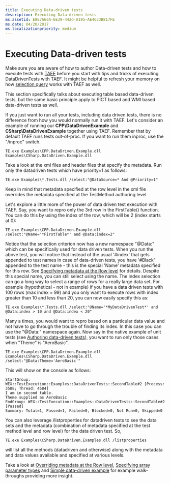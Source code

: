 ```yaml
---
title: Executing Data-driven tests
description: Executing Data-driven tests
ms.assetid: E8E7A66A-6E39-442d-A195-AE4633B817FE
ms.date: 04/20/2017
ms.localizationpriority: medium
---
```


# <span id="taef.executing_data-driven_tests"></span>Executing Data-driven tests


Make sure you are aware of how to author Data-driven tests and how to execute tests with [TAEF](index.md) before you start with tips and tricks of executing DataDrivenTests with TAEF. It might be helpful to refresh your memory on how [selection query](selection.md) works with TAEF as well.

This section specifically talks about executing table based data-driven tests, but the same basic principle apply to PICT based and WMI based data-driven tests as well.

If you just want to run all your tests, including data driven tests, there is no difference from how you would normally run it with TAEF. Let's consider an example of running our **CPP\\DataDrivenExample** and **CSharp\\DataDrivenExample** together using TAEF. Remember that by default TAEF runs tests out-of-proc. If you want to run them inproc, use the "/inproc" switch.

``` syntax
TE.exe Examples\CPP.DataDriven.Example.dll Examples\CSharp.DataDriven.Example.dll
```

Take a look at the xml files and header files that specify the metadata. Run only the datadriven tests which have priority=1 as follows:

``` syntax
TE.exe Examples\*.Tests.dll /select:"@DataSource=* And @Priority=1"
```

Keep in mind that metadata specified at the row level in the xml file overrides the metadata specified at the TestMethod authoring level.

Let's explore a little more of the power of data driven test execution with TAEF. Say, you want to repro only the 3rd row in the FirstTable() function. You can do this by using the index of the row, which will be 2 (index starts at 0):

``` syntax
TE.exe Examples\CPP.DataDriven.Example.dll /select:"@Name='*FirstTable*' and @Data:index=2"
```

Notice that the selection criterion now has a new namespace "@Data:" which can be specifically used for data driven tests. When you run the above test, you will notice that instead of the usual '\#index' that gets appended to test names in case of data-driven tests, you have '\#Black' appended to the test name - this is the special 'Name' metadata specified for this row. See [Specifying metadata at the Row level](metadata-overriding-data-driven-test-example.md) for details. Despite this special name, you can still select using the name. The index selection can go a long way to select a range of rows for a really large data set. For example (hypothetical - not in example) if you have a data driven tests with 100 rows (max index = 99) and you only want to execute rows with index greater than 10 and less than 20, you can now easily specify this as:

``` syntax
TE.exe Examples\*.Tests.dll /select:"@Name='*MyDataDrivenTest*' and @Data:index > 10 and @Data:index < 20"
```

Many a times, you would want to repro based on a particular data value and not have to go through the trouble of finding its index. In this case you can use the "@Data:" namespace again. Now say in the native example of unit tests (see [Authoring data-driven tests](data-driven-testing.md)), you want to run only those cases when "Theme" is "AeroBasic".

``` syntax
TE.exe Examples\CPP.DataDriven.Example.dll Examples\CSharp.DataDriven.Example.dll /select:"@Data:Theme='AeroBasic'"
```

This will show on the console as follows:

``` syntax
StartGroup: WEX::TestExecution::Examples::DataDrivenTests::SecondTable#2 [Process: 3588; Thread: 4584]
I am in second table.
Theme supplied as AeroBasic
EndGroup: WEX::TestExecution::Examples::DataDrivenTests::SecondTable#2 [Passed]
Summary: Total=1, Passed=1, Failed=0, Blocked=0, Not Run=0, Skipped=0
```

You can also leverage /listproperties for datadriven tests to see the data sets and the metadata (combination of metadata specified at the test method level and row level) for the data driven test. So,

``` syntax
TE.exe Examples\CSharp.DataDriven.Examples.dll /listproperties
```

will list all the methods (datadriven and otherwise) along with the metadata and data values available and specified at various levels.

Take a look at [Overriding metadata at the Row level](metadata-overriding-data-driven-test-example.md), [Specifying array parameter types](array-support-data-driven-test-example.md) and [Simple data-driven example](data-driven-testing.md) for example walk-throughs providing more insight.

 

 





